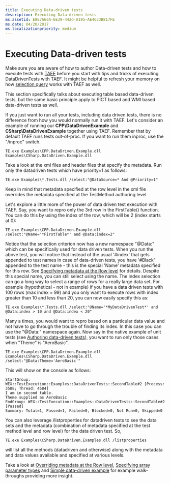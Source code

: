 ```yaml
---
title: Executing Data-driven tests
description: Executing Data-driven tests
ms.assetid: E8E7A66A-6E39-442d-A195-AE4633B817FE
ms.date: 04/20/2017
ms.localizationpriority: medium
---
```


# <span id="taef.executing_data-driven_tests"></span>Executing Data-driven tests


Make sure you are aware of how to author Data-driven tests and how to execute tests with [TAEF](index.md) before you start with tips and tricks of executing DataDrivenTests with TAEF. It might be helpful to refresh your memory on how [selection query](selection.md) works with TAEF as well.

This section specifically talks about executing table based data-driven tests, but the same basic principle apply to PICT based and WMI based data-driven tests as well.

If you just want to run all your tests, including data driven tests, there is no difference from how you would normally run it with TAEF. Let's consider an example of running our **CPP\\DataDrivenExample** and **CSharp\\DataDrivenExample** together using TAEF. Remember that by default TAEF runs tests out-of-proc. If you want to run them inproc, use the "/inproc" switch.

``` syntax
TE.exe Examples\CPP.DataDriven.Example.dll Examples\CSharp.DataDriven.Example.dll
```

Take a look at the xml files and header files that specify the metadata. Run only the datadriven tests which have priority=1 as follows:

``` syntax
TE.exe Examples\*.Tests.dll /select:"@DataSource=* And @Priority=1"
```

Keep in mind that metadata specified at the row level in the xml file overrides the metadata specified at the TestMethod authoring level.

Let's explore a little more of the power of data driven test execution with TAEF. Say, you want to repro only the 3rd row in the FirstTable() function. You can do this by using the index of the row, which will be 2 (index starts at 0):

``` syntax
TE.exe Examples\CPP.DataDriven.Example.dll /select:"@Name='*FirstTable*' and @Data:index=2"
```

Notice that the selection criterion now has a new namespace "@Data:" which can be specifically used for data driven tests. When you run the above test, you will notice that instead of the usual '\#index' that gets appended to test names in case of data-driven tests, you have '\#Black' appended to the test name - this is the special 'Name' metadata specified for this row. See [Specifying metadata at the Row level](metadata-overriding-data-driven-test-example.md) for details. Despite this special name, you can still select using the name. The index selection can go a long way to select a range of rows for a really large data set. For example (hypothetical - not in example) if you have a data driven tests with 100 rows (max index = 99) and you only want to execute rows with index greater than 10 and less than 20, you can now easily specify this as:

``` syntax
TE.exe Examples\*.Tests.dll /select:"@Name='*MyDataDrivenTest*' and @Data:index > 10 and @Data:index < 20"
```

Many a times, you would want to repro based on a particular data value and not have to go through the trouble of finding its index. In this case you can use the "@Data:" namespace again. Now say in the native example of unit tests (see [Authoring data-driven tests](data-driven-testing.md)), you want to run only those cases when "Theme" is "AeroBasic".

``` syntax
TE.exe Examples\CPP.DataDriven.Example.dll Examples\CSharp.DataDriven.Example.dll /select:"@Data:Theme='AeroBasic'"
```

This will show on the console as follows:

``` syntax
StartGroup: WEX::TestExecution::Examples::DataDrivenTests::SecondTable#2 [Process: 3588; Thread: 4584]
I am in second table.
Theme supplied as AeroBasic
EndGroup: WEX::TestExecution::Examples::DataDrivenTests::SecondTable#2 [Passed]
Summary: Total=1, Passed=1, Failed=0, Blocked=0, Not Run=0, Skipped=0
```

You can also leverage /listproperties for datadriven tests to see the data sets and the metadata (combination of metadata specified at the test method level and row level) for the data driven test. So,

``` syntax
TE.exe Examples\CSharp.DataDriven.Examples.dll /listproperties
```

will list all the methods (datadriven and otherwise) along with the metadata and data values available and specified at various levels.

Take a look at [Overriding metadata at the Row level](metadata-overriding-data-driven-test-example.md), [Specifying array parameter types](array-support-data-driven-test-example.md) and [Simple data-driven example](data-driven-testing.md) for example walk-throughs providing more insight.

 

 





